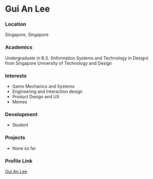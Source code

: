 # Gui An Lee

### Location

Singapore, Singapore

### Academics

Undergraduate in B.S. (Information Systems and Technology in Design) from Singapore University of Technology and Design

### Interests

- Game Mechanics and Systems
- Engineering and Interaction design
- Product Design and UX
- Memes

### Development

- Student

### Projects

- None so far

### Profile Link

[Gui An Lee](https://github.com/piroton )